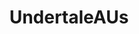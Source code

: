 ---
title: UndertaleAUs
crosslinks:
- Undertale
- UndertaleFanfic
- Storyshift
- Mothertale
- HypnoTale
- UndertaleCringe
---